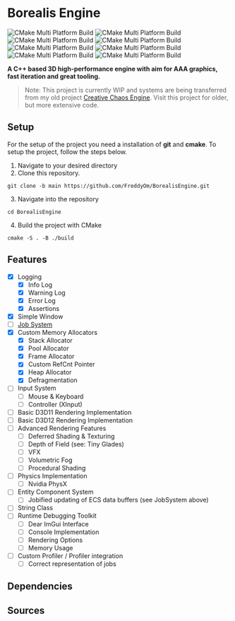 # Borealis Engine
![CMake Multi Platform Build](https://github.com/FreddyOm/BorealisEngine/actions/workflows/cmake-win-debug.yml/badge.svg)
![CMake Multi Platform Build](https://github.com/FreddyOm/BorealisEngine/actions/workflows/cmake-win-release.yml/badge.svg)
![CMake Multi Platform Build](https://github.com/FreddyOm/BorealisEngine/actions/workflows/cmake-win-rel-with-deb-info.yml/badge.svg)
![CMake Multi Platform Build](https://github.com/FreddyOm/BorealisEngine/actions/workflows/cmake-win-min-size-rel.yml/badge.svg)    
![CMake Multi Platform Build](https://github.com/FreddyOm/BorealisEngine/actions/workflows/cmake-linux-debug.yml/badge.svg)
![CMake Multi Platform Build](https://github.com/FreddyOm/BorealisEngine/actions/workflows/cmake-linux-release.yml/badge.svg)
![CMake Multi Platform Build](https://github.com/FreddyOm/BorealisEngine/actions/workflows/cmake-linux-rel-with-deb-info.yml/badge.svg)
![CMake Multi Platform Build](https://github.com/FreddyOm/BorealisEngine/actions/workflows/cmake-linux-min-size-rel.yml/badge.svg)

**A C++ based 3D high-performance engine with aim for AAA graphics, fast iteration and great tooling.**

> Note: This project is currently WIP and systems are being transferred from my old project [Creative Chaos Engine](https://github.com/FreddyOm/CreativeChaosEngine).
> Visit this project for older, but more extensive code.

## Setup 

For the setup of the project you need a installation of **git** and **cmake**.
To setup the project, follow the steps below.

1. Navigate to your desired directory
2. Clone this repository.
```
git clone -b main https://github.com/FreddyOm/BorealisEngine.git
```
3. Navigate into the repository
```
cd BorealisEngine
```
4. Build the project with CMake
```
cmake -S . -B ./build
```


## Features
- [x] Logging
  - [x] Info Log
  - [x] Warning Log
  - [x] Error Log
  - [x] Assertions
- [x] Simple Window
- [ ] [Job System](https://github.com/FreddyOm/BorealisJobs)
- [x] Custom Memory Allocators
  - [x] Stack Allocator
  - [x] Pool Allocator
  - [x] Frame Allocator
  - [x] Custom RefCnt Pointer
  - [x] Heap Allocator
  - [x] Defragmentation
- [ ] Input System
  - [ ] Mouse & Keyboard
  - [ ] Controller (XInput)
- [ ] Basic D3D11 Rendering Implementation
- [ ] Basic D3D12 Rendering Implementation
- [ ] Advanced Rendering Features
  - [ ] Deferred Shading & Texturing
  - [ ] Depth of Field (see: Tiny Glades)
  - [ ] VFX
  - [ ] Volumetric Fog
  - [ ] Procedural Shading
- [ ] Physics Implementation
  - [ ] Nvidia PhysX
- [ ] Entity Component System
  - [ ] Jobified updating of ECS data buffers (see JobSystem above)
- [ ] String Class
- [ ] Runtime Debugging Toolkit
  - [ ] Dear ImGui Interface
  - [ ] Console Implementation
  - [ ] Rendering Options
  - [ ] Memory Usage
- [ ] Custom Profiler / Profiler integration
  - [ ] Correct representation of jobs

## Dependencies

## Sources
